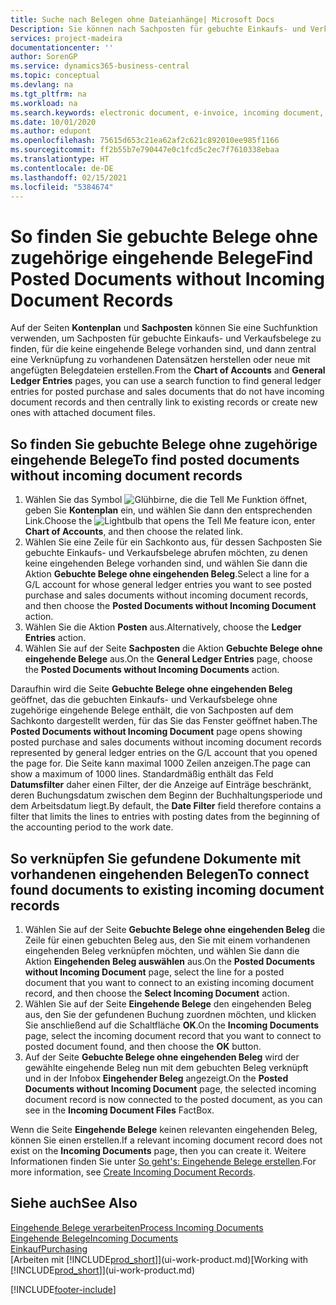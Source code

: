 ```yaml
---
title: Suche nach Belegen ohne Dateianhänge| Microsoft Docs
Description: Sie können nach Sachposten für gebuchte Einkaufs- und Verkaufsbelege suchen, die keine eingehenden elektronische Belege haben, wie importierte Rechnungen.
services: project-madeira
documentationcenter: ''
author: SorenGP
ms.service: dynamics365-business-central
ms.topic: conceptual
ms.devlang: na
ms.tgt_pltfrm: na
ms.workload: na
ms.search.keywords: electronic document, e-invoice, incoming document, OCR, ecommerce, document exchange, import invoice
ms.date: 10/01/2020
ms.author: edupont
ms.openlocfilehash: 75615d653c21ea62af2c621c892010ee985f1166
ms.sourcegitcommit: ff2b55b7e790447e0c1fcd5c2ec7f7610338ebaa
ms.translationtype: HT
ms.contentlocale: de-DE
ms.lasthandoff: 02/15/2021
ms.locfileid: "5384674"
---
```

# <a name="find-posted-documents-without-incoming-document-records"></a><span data-ttu-id="5a227-103">So finden Sie gebuchte Belege ohne zugehörige eingehende Belege</span><span class="sxs-lookup"><span data-stu-id="5a227-103">Find Posted Documents without Incoming Document Records</span></span>
<span data-ttu-id="5a227-104">Auf der Seiten **Kontenplan** und **Sachposten** können Sie eine Suchfunktion verwenden, um Sachposten für gebuchte Einkaufs- und Verkaufsbelege zu finden, für die keine eingehende Belege vorhanden sind, und dann zentral eine Verknüpfung zu vorhandenen Datensätzen herstellen oder neue mit angefügten Belegdateien erstellen.</span><span class="sxs-lookup"><span data-stu-id="5a227-104">From the **Chart of Accounts** and **General Ledger Entries** pages, you can use a search function to find general ledger entries for posted purchase and sales documents that do not have incoming document records and then centrally link to existing records or create new ones with attached document files.</span></span>

## <a name="to-find-posted-documents-without-incoming-document-records"></a><span data-ttu-id="5a227-105">So finden Sie gebuchte Belege ohne zugehörige eingehende Belege</span><span class="sxs-lookup"><span data-stu-id="5a227-105">To find posted documents without incoming document records</span></span>
1. <span data-ttu-id="5a227-106">Wählen Sie das Symbol ![Glühbirne, die die Tell Me Funktion öffnet](media/ui-search/search_small.png "Was möchten Sie tun?"), geben Sie **Kontenplan** ein, und wählen Sie dann den entsprechenden Link.</span><span class="sxs-lookup"><span data-stu-id="5a227-106">Choose the ![Lightbulb that opens the Tell Me feature](media/ui-search/search_small.png "Tell me what you want to do") icon, enter **Chart of Accounts**, and then choose the related link.</span></span>
2. <span data-ttu-id="5a227-107">Wählen Sie eine Zeile für ein Sachkonto aus, für dessen Sachposten Sie gebuchte Einkaufs- und Verkaufsbelege abrufen möchten, zu denen keine eingehenden Belege vorhanden sind, und wählen Sie dann die Aktion **Gebuchte Belege ohne eingehenden Beleg**.</span><span class="sxs-lookup"><span data-stu-id="5a227-107">Select a line for a G/L account for whose general ledger entries you want to see posted purchase and sales documents without incoming document records, and then choose the **Posted Documents without Incoming Document** action.</span></span>
3. <span data-ttu-id="5a227-108">Wählen Sie die Aktion **Posten** aus.</span><span class="sxs-lookup"><span data-stu-id="5a227-108">Alternatively, choose the **Ledger Entries** action.</span></span>
4. <span data-ttu-id="5a227-109">Wählen Sie auf der Seite **Sachposten** die Aktion **Gebuchte Belege ohne eingehende Belege** aus.</span><span class="sxs-lookup"><span data-stu-id="5a227-109">On the **General Ledger Entries** page, choose the **Posted Documents without Incoming Documents** action.</span></span>

<span data-ttu-id="5a227-110">Daraufhin wird die Seite **Gebuchte Belege ohne eingehenden Beleg** geöffnet, das die gebuchten Einkaufs- und Verkaufsbelege ohne zugehörige eingehende Belege enthält, die von Sachposten auf dem Sachkonto dargestellt werden, für das Sie das Fenster geöffnet haben.</span><span class="sxs-lookup"><span data-stu-id="5a227-110">The **Posted Documents without Incoming Document** page opens showing posted purchase and sales documents without incoming document records represented by general ledger entries on the G/L account that you opened the page for.</span></span> <span data-ttu-id="5a227-111">Die Seite kann maximal 1000 Zeilen anzeigen.</span><span class="sxs-lookup"><span data-stu-id="5a227-111">The page can show a maximum of 1000 lines.</span></span> <span data-ttu-id="5a227-112">Standardmäßig enthält das Feld **Datumsfilter** daher einen Filter, der die Anzeige auf Einträge beschränkt, deren Buchungsdatum zwischen dem Beginn der Buchhaltungsperiode und dem Arbeitsdatum liegt.</span><span class="sxs-lookup"><span data-stu-id="5a227-112">By default, the **Date Filter** field therefore contains a filter that limits the lines to entries with posting dates from the beginning of the accounting period to the work date.</span></span>

## <a name="to-connect-found-documents-to-existing-incoming-document-records"></a><span data-ttu-id="5a227-113">So verknüpfen Sie gefundene Dokumente mit vorhandenen eingehenden Belegen</span><span class="sxs-lookup"><span data-stu-id="5a227-113">To connect found documents to existing incoming document records</span></span>
1. <span data-ttu-id="5a227-114">Wählen Sie auf der Seite **Gebuchte Belege ohne eingehenden Beleg** die Zeile für einen gebuchten Beleg aus, den Sie mit einem vorhandenen eingehenden Beleg verknüpfen möchten, und wählen Sie dann die Aktion **Eingehenden Beleg auswählen** aus.</span><span class="sxs-lookup"><span data-stu-id="5a227-114">On the **Posted Documents without Incoming Document** page, select the line for a posted document that you want to connect to an existing incoming document record, and then choose the **Select Incoming Document** action.</span></span>
2. <span data-ttu-id="5a227-115">Wählen Sie auf der Seite **Eingehende Belege** den eingehenden Beleg aus, den Sie der gefundenen Buchung zuordnen möchten, und klicken Sie anschließend auf die Schaltfläche **OK**.</span><span class="sxs-lookup"><span data-stu-id="5a227-115">On the **Incoming Documents** page, select the incoming document record that you want to connect to posted document found, and then choose the **OK** button.</span></span>
3. <span data-ttu-id="5a227-116">Auf der Seite **Gebuchte Belege ohne eingehenden Beleg** wird der gewählte eingehende Beleg nun mit dem gebuchten Beleg verknüpft und in der Infobox **Eingehender Beleg** angezeigt.</span><span class="sxs-lookup"><span data-stu-id="5a227-116">On the **Posted Documents without Incoming Document** page, the selected incoming document record is now connected to the posted document, as you can see in the **Incoming Document Files** FactBox.</span></span>

<span data-ttu-id="5a227-117">Wenn die Seite **Eingehende Belege** keinen relevanten eingehenden Beleg, können Sie einen erstellen.</span><span class="sxs-lookup"><span data-stu-id="5a227-117">If a relevant incoming document record does not exist on the **Incoming Documents** page, then you can create it.</span></span> <span data-ttu-id="5a227-118">Weitere Informationen finden Sie unter [So geht's: Eingehende Belege erstellen](across-how-create-income-document-records.md).</span><span class="sxs-lookup"><span data-stu-id="5a227-118">For more information, see [Create Incoming Document Records](across-how-create-income-document-records.md).</span></span>

## <a name="see-also"></a><span data-ttu-id="5a227-119">Siehe auch</span><span class="sxs-lookup"><span data-stu-id="5a227-119">See Also</span></span>
[<span data-ttu-id="5a227-120">Eingehende Belege verarbeiten</span><span class="sxs-lookup"><span data-stu-id="5a227-120">Process Incoming Documents</span></span>](across-process-income-documents.md)  
[<span data-ttu-id="5a227-121">Eingehende Belege</span><span class="sxs-lookup"><span data-stu-id="5a227-121">Incoming Documents</span></span>](across-income-documents.md)  
[<span data-ttu-id="5a227-122">Einkauf</span><span class="sxs-lookup"><span data-stu-id="5a227-122">Purchasing</span></span>](purchasing-manage-purchasing.md)  
<span data-ttu-id="5a227-123">[Arbeiten mit [!INCLUDE[prod_short](includes/prod_short.md)]](ui-work-product.md)</span><span class="sxs-lookup"><span data-stu-id="5a227-123">[Working with [!INCLUDE[prod_short](includes/prod_short.md)]](ui-work-product.md)</span></span>


[!INCLUDE[footer-include](includes/footer-banner.md)]